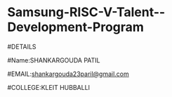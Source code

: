 # Samsung-RISC-V-Talent--Development-Program

#DETAILS

#Name:SHANKARGOUDA PATIL

#EMAIL:shankargouda23paril@gmail.com

#COLLEGE:KLEIT HUBBALLI
